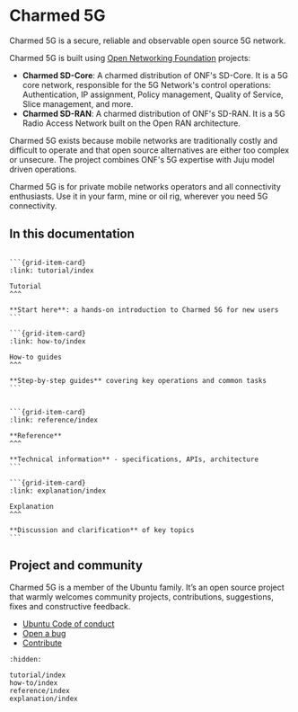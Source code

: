 # Charmed 5G

Charmed 5G is a secure, reliable and observable open source 5G network.

Charmed 5G is built using [Open Networking Foundation](https://opennetworking.org/) projects:
- **Charmed SD-Core**: A charmed distribution of ONF's SD-Core. It is a 5G core network, responsible for the 5G Network's control operations: Authentication, IP assignment, Policy management, Quality of Service, Slice management, and more.
- **Charmed SD-RAN**: A charmed distribution of ONF's SD-RAN. It is a 5G Radio Access Network built on the Open RAN architecture.

Charmed 5G exists because mobile networks are traditionally costly and difficult to operate and that open source alternatives are either too complex or unsecure. The project combines ONF's 5G expertise with Juju model driven operations.

Charmed 5G is for private mobile networks operators and all connectivity enthusiasts. Use it in your farm, mine or oil rig, wherever you need 5G connectivity.

## In this documentation

````{grid} 1 1 2 2

```{grid-item-card}
:link: tutorial/index

Tutorial
^^^

**Start here**: a hands-on introduction to Charmed 5G for new users
```

```{grid-item-card}
:link: how-to/index

How-to guides
^^^

**Step-by-step guides** covering key operations and common tasks
```

````


````{grid} 1 1 2 2

```{grid-item-card}
:link: reference/index

**Reference**
^^^

**Technical information** - specifications, APIs, architecture
```

```{grid-item-card}
:link: explanation/index

Explanation
^^^

**Discussion and clarification** of key topics
```

````

## Project and community

Charmed 5G is a member of the Ubuntu family. It’s an open source project that warmly welcomes community projects, contributions, suggestions, fixes and constructive feedback.

- [Ubuntu Code of conduct](https://ubuntu.com/community/ethos/code-of-conduct)
- [Open a bug](https://github.com/canonical/charmed-5g/issues)
- [Contribute](https://github.com/canonical/charmed-5g/)

```{toctree}
:hidden:

tutorial/index
how-to/index
reference/index
explanation/index
```
